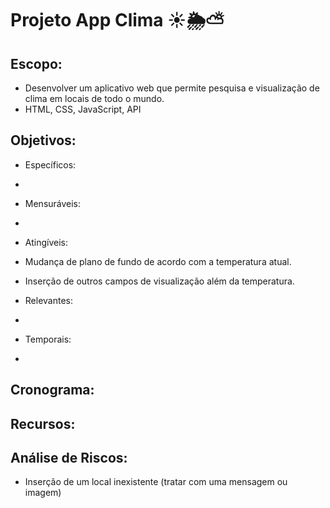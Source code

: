 # Projeto App Clima ☀🌦⛅

## Escopo:
- Desenvolver um aplicativo web que permite pesquisa e visualização de clima em locais de todo o mundo.
- HTML, CSS, JavaScript, API

## Objetivos:
-  Específicos:
  -  
  
-  Mensuráveis:
  -  
-  Atingíveis:
  - Mudança de plano de fundo de acordo com a temperatura atual.
  - Inserção de outros campos de visualização além da temperatura.
-  Relevantes:
  -   
-  Temporais:
  -  
  
## Cronograma:

## Recursos:

## Análise de Riscos:
- Inserção de um local inexistente (tratar com uma mensagem ou imagem)
